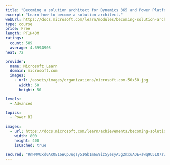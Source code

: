 ```yaml
---
title: "Becoming a solution architect for Dynamics 365 and Power Platform"
excerpt: "Learn how to become a solution architect."
webUrl: https://docs.microsoft.com/learn/modules/becoming-solution-architect/
type: course
price: Free
length: PT1H43M
ratings:
  count: 589
  average: 4.6994905
heat: 72

provider:
  name: Microsoft Learn
  domain: microsoft.com
  images:
    - url: /assets/images/organizations/microsoft.com-50x50.jpg
      width: 50
      height: 50

levels:
  - Advanced

topics:
  - Power BI

images:
  - url: https://docs.microsoft.com/learn/achievements/becoming-solution-architect-social.png
    width: 800
    height: 400
    isCached: true

secured: "RnHMVUxd0AKOE16WCpJuqsy51Gb1m6w9iz5yesyA5g2mxuAOE+swq9U5LQ7zwwGV/YADrFnXwnQkeVVPvLMGJBs6u9AdKB0eNVe/pFbc7wWGrvrjJo1tFrgxEtBU06GKlLS7SFYwErMeCchIZDu/rZuUDgF4CrLjSQfneT7zDCPJtdaGFbWsB8xCOF2zoNtgGH7JEmAn+aQ2S+xck4O7P0kMGqvl86BwbY0GsyCKxHGzIyBVTmlU3BqPQx5penatb+LhAetK+LbDiTdYvuvK/Ts1dPR+u2KDpJqieaoVhwhZYxUB3hgXpHyksPXpIpekilDxQSdbtA7G3YUcg+AkcywwaALUak3Gpia2ARUXmuDQ6YvqX9zJtdwUJi+7fy1owmMs8NGi1byTDVEsCJOtew==;TPftouJn2vGznUOolMpFrg=="
---
```


